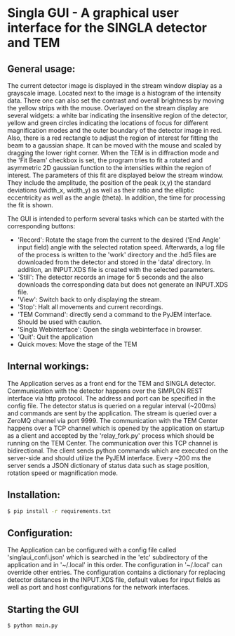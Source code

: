 # Singla GUI - A graphical user interface for the SINGLA detector and TEM

## General usage:
The current detector image is displayed in the stream window display as a grayscale image. Located next to the image is
a histogram of the intensity data. There one can also set the contrast and overall brightness by moving the yellow
strips with the mouse.
Overlayed on the stream display are several widgets: a white bar indicating the insensitive region of the detector,
yellow and green circles indicating the locations of focus for different magnification modes and the outer boundary of
the detector image in red. Also, there is a red rectangle to adjust the region of interest for fitting the beam to a
gaussian shape. It can be moved with the mouse and scaled by dragging the lower right corner.
When the TEM is in diffraction mode and the 'Fit Beam' checkbox is set, the program tries to fit a rotated and
asymmetric 2D gaussian function to the intensities within the region of interest. The parameters of this fit are
displayed below the stream window. They include the amplitude, the position of the peak (x,y) the standard deviations
(width_x, width_y) as well as their ratio and the elliptic eccentricity as well as the angle (theta). In addition, the
time for processing the fit is shown.

The GUI is intended to perform several tasks which can be started with the corresponding buttons:
- 'Record':              Rotate the stage from the current to the desired ('End Angle' input field) angle with the
                         selected rotation speed. Afterwards, a log file of the process is written to the 'work'
                         directory and the .hd5 files are downloaded from the detector and stored in the 'data'
                         directory. In addition, an INPUT.XDS file is created with the selected parameters.
- 'Still':               The detector records an image for 5 seconds and the also downloads the corresponding data but
                         does not generate an INPUT.XDS file.
- 'View':                Switch back to only displaying the stream.
- 'Stop':                Halt all movements and current recordings.
- 'TEM Command':         directly send a command to the PyJEM interface. Should be used with caution.
- 'Singla Webinterface': Open the singla webinterface in browser.
- 'Quit':                Quit the application
-  Quick moves:          Move the stage of the TEM

## Internal workings:
The Application serves as a front end for the TEM and SINGLA detector. Communication with the detector happens over the
SIMPLON REST interface via http protocol. The address and port can be specified in the config file. The detector status
is queried on a regular interval (~200ms) and commands are sent by the application.
The stream is queried over a ZeroMQ channel via port 9999.
The communication with the TEM Center happens over a TCP channel which is opened by the application on startup as a
client and accepted by the 'relay_fork.py' process which should be running on the TEM Center. The communication over
this TCP channel is bidirectional. The client sends python commands which are executed on the server-side and should
utilize the PyJEM interface. Every ~200 ms the server sends a JSON dictionary of status data such as stage position,
rotation speed or magnification mode.

## Installation:
```bash
$ pip install -r requirements.txt
```

## Configuration:
The Application can be configured with a config file called 'singlaui_confi.json' which is searched in the 'etc'
subdirectory of the application and in '~/.local' in this order. The configuration in '~/.local' can override other
entries. The configuration contains a dictionary for replacing detector distances in the INPUT.XDS file, default values
for input fields as well as port and host configurations for the network interfaces.

## Starting the GUI
```bash
$ python main.py
```